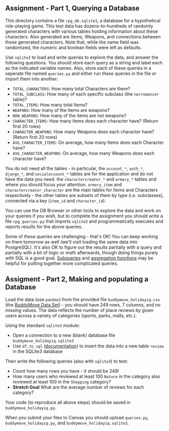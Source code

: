## Assignment - Part 1, Querying a Database

This directory contains a file `rpg_db.sqlite3`, a database for a hypothetical
role-playing game. This test data has dozens-to-hundreds of randomly
generated characters with various tables holding information about these characters. Also generated are Items, Weapons, and
connections between these generated characters. Note that, while the name field was
randomized, the numeric and boolean fields were left as defaults.

Use `sqlite3` to load and write queries to explore the data, and answer the
following questions. You should store each query as a string and label each
as the indicated variable names. Also, store each of these queries in a seperate 
file named `queries.py` and either run these queries in the file or import them 
into another: 

- `TOTAL_CHARACTERS`: How many total Characters are there?
- `TOTAL_SUBCLASS`: How many of each specific subclass (the `necromancer` table)?
- `TOTAL_ITEMS`: How many total Items?
- `WEAPONS`: How many of the Items are weapons? 
- `NON_WEAPONS`: How many of the items are not weapons?
- `CHARACTER_ITEMS`: How many Items does each character have? (Return first 20 rows)
- `CHARACTER_WEAPONS`: How many Weapons does each character have? (Return first 20 rows)
- `AVG_CHARACTER_ITEMS`: On average, how many Items does each Character have?
- `AVG_CHARACTER_WEAPONS`: On average, how many Weapons does each character have?

You do not need all the tables - in particular, the `account_*`, `auth_*`,
`django_*`, and `socialaccount_*` tables are for the application and do not have
the data you need. the `charactercreator_*` and `armory_*` tables and where you
should focus your attention. `armory_item` and `charactercreator_character` are
the main tables for Items and Characters respectively - the other tables are
subsets of them by type (i.e. subclasses), connected via a key (`item_id` and
`character_id`).

You can use the DB Browser or other tools to explore the data and work on your
queries if you wish, but to complete the assignment you should write a file
`rpg_queries.py` that imports `sqlite3` and programmatically executes and
reports results for the above queries.

Some of these queries are challenging - that's OK! You can keep working on them
tomorrow as well (we'll visit loading the same data into PostgreSQL). It's also
OK to figure out the results partially with a query and partially with a bit of
logic or math afterwards, though doing things purely with SQL is a good goal.
[Subqueries](https://www.w3resource.com/sql/subqueries/understanding-sql-subqueries.php)
and [aggregation functions](https://www.sqltutorial.org/sql-aggregate-functions/)
may be helpful for putting together more complicated queries.

## Assigment - Part 2, Making and populating a Database

Load the data (use `pandas`) from the provided file `buddymove_holidayiq.csv`
(the [BuddyMove Data
Set](https://archive.ics.uci.edu/ml/datasets/BuddyMove+Data+Set)) - you should
have 249 rows, 7 columns, and no missing values. The data reflects the number of
place reviews by given users across a variety of categories (sports, parks,
malls, etc.).

Using the standard `sqlite3` module:

- Open a connection to a new (blank) database file `buddymove_holidayiq.sqlite3`
- Use `df.to_sql`
  ([documentation](https://pandas.pydata.org/pandas-docs/stable/reference/api/pandas.DataFrame.to_sql.html))
  to insert the data into a new table `review` in the SQLite3 database

Then write the following queries (also with `sqlite3`) to test:

- Count how many rows you have - it should be 249!
- How many users who reviewed at least 100 `Nature` in the category also
  reviewed at least 100 in the `Shopping` category?
- **Stretch Goal** What are the average number of reviews for each category?

Your code (to reproduce all above steps) should be saved in
`buddymove_holidayiq.py`. 

When you submit your files to Canvas you should upload `queries.py`, 
`buddymove_holidayiq.py`, and `buddymove_holidayiq.sqlite3`.
